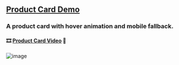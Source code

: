 ## [Product Card Demo](https://lana-20.github.io/product-card-hover-animation/) 

### A product card with hover animation and mobile fallback.

#### 🎞️ [Product Card Video](https://youtu.be/VHYv_DbGppw) 🎥

![image](https://github.com/lana-20/product-card-hover-animation/blob/main/img/veryperi.jpg)
